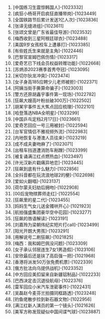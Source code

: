 
1. [中国练习生震惊韩国人]-[1023332]
1. [疯狂小杨哥开启疯狂直播带岗]-[1023449]
1. [全国铁路节后累计发送1亿人次]-[1023836]
1. [张译无缝进组]-[1023611]
1. [张颂文曾是广东省最佳导游]-[1023532]
1. [梅西收到三星阿根廷球衣]-[1023488]
1. [美国9岁女孩校车上遭暴打]-[1023385]
1. [有些姓氏生来就是主角]-[1022446]
1. [巴黎官宣姆巴佩伤情]-[1023317]
1. [爱奇艺已下线会员权益转赠功能]-[1022668]
1. [苏炳添2023赛季首秀夺冠]-[1023095]
1. [米切尔狄龙冲突]-[1023474]
1. [女子身高185应聘少儿老师被拒]-[1022371]
1. [阿姨当街手撕算命骗子]-[1023003]
1. [警方还原胡鑫宇事件第一现场]-[1022782]
1. [狂飙大嫂高叶粉丝破300万]-[1022502]
1. [胡某宇事件五大焦点回应梳理]-[1022101]
1. [哈登落选NBA全明星]-[1023299]
1. [中国乒乓定档2月17日]-[1023661]
1. [爱奇艺回应一号三用被封]-[1022594]
1. [台军官情侣不雅视频外流]-[1022983]
1. [内地恢复与港澳人员往来]-[1023219]
1. [成不成夫妻吻麻了]-[1023071]
1. [出租车挡道遭消防车剐蹭]-[1023399]
1. [被复诵满江红点燃热血]-[1023497]
1. [许光汉新片戳痛异地恋]-[1023445]
1. [狂飙到底有什么魅力]-[1022856]
1. [全抖音都在玩流浪地球2的梗]-[1022698]
1. [爱如火翻唱]-[1023137]
1. [荷尔蒙夫妇劫后拥吻]-[1022908]
1. [00后宠物殡葬师走红]-[1022554]
1. [狂飙里的星二代]-[1023455]
1. [妈妈生气女儿送金镯哄开心]-[1021923]
1. [航拍强盛集团豪华空中花园]-[1023277]
1. [狂飙的唇语解读]-[1023191]
1. [刘嘉玲为梁朝伟纪实短片打call]-[1023499]
1. [阳光开朗大男孩]-[1023291]
1. [用解说号二刷狂飙]-[1021825]
1. [梅西：我和姆巴佩没问题]-[1023309]
1. [女子承认邻居连生7女1男造假]-[1023106]
1. [安欣最后还是扶了高启强一把]-[1021968]
1. [香港将派发50万张免费机票]-[1022339]
1. [俄方批法向乌提供战机]-[1023352]
1. [中方回应美扣留来自新疆铝制品]-[1022233]
1. [巴西决定击沉退役航母]-[1022376]
1. [雷军回应小米汽车泄密事件]-[1022431]
1. [吴磊赵今麦芬兰拍摄同框路透]-[1023248]
1. [钓鱼佬散步捡到新石器文物]-[1022956]
1. [满江红新人演员的第一个镜头]-[1021626]
1. [美军方称发现疑似中国间谍气球]-[1023887]